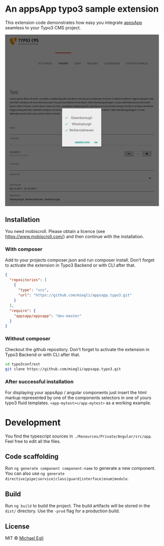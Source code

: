 # An appsApp typo3 sample extension

This extension code demonstrates how easy you integrate [appsApp](https://www.npmjs.com/package/appsapp-module) seamless to your Typo3 CMS project.

![Alt text](appsapp_typo3.png?raw=true "appsApp.io")

## Installation

You need mobiscroll. Please obtain a licence (see https://www.mobiscroll.com/) and then continue with the installation.

### With composer

Add to your projects composer.json and run composer install. Don't forget to activate the extension in Typo3 Backend or with CLI after that.

```json
{
  "repositories": [
    {
      "type": "vcs",
      "url": "https://github.com/miegli/appsapp.typo3.git"
    }
  ],
  "require": {
    "appsapp/appsapp": "dev-master"
  }
}

```

### Without composer

Checkout the github repository. Don't forget to activate the extension in Typo3 Backend or with CLI after that. 

````bash
cd typo3conf/ext
git clone https://github.com/miegli/appsapp.typo3.git
````

### After successful installation

For displaying your appsApp / angular components just insert the  html markup represented by one of the components selectors in one of yours typo3 fluid templates. ```<app-mytest></app-mytest>``` as a working example.

#  Development

You find the typescript sources in ````./Resources/Private/Angular/src/app````. Feel free to edit all the files.

## Code scaffolding

Run `ng generate component component-name` to generate a new component. You can also use `ng generate directive|pipe|service|class|guard|interface|enum|module`.

## Build

Run `ng build` to build the project. The build artifacts will be stored in the `dist/` directory. Use the `-prod` flag for a production build.


## License

MIT © [Michael Egli](mailto:michael.egli@appsapp.io)